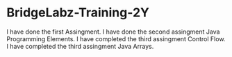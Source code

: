 # BridgeLabz-Training-2Y
I have done the first Assingment.
I have done the second assingment Java Programming Elements.
I have completed the third assingment Control Flow.
I have completed the third assingment Java Arrays.
